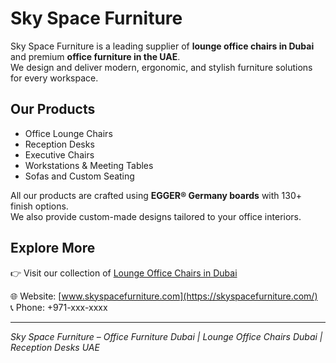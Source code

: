 
# Sky Space Furniture

Sky Space Furniture is a leading supplier of **lounge office chairs in Dubai** and premium **office furniture in the UAE**.  
We design and deliver modern, ergonomic, and stylish furniture solutions for every workspace.

## Our Products
- Office Lounge Chairs  
- Reception Desks  
- Executive Chairs  
- Workstations & Meeting Tables  
- Sofas and Custom Seating  

All our products are crafted using **EGGER® Germany boards** with 130+ finish options.  
We also provide custom-made designs tailored to your office interiors.

## Explore More
👉 Visit our collection of [Lounge Office Chairs in Dubai](https://skyspacefurniture.com/cat/office-furniture/lounge)  

🌐 Website: [www.skyspacefurniture.com](https://skyspacefurniture.com/)  
📞 Phone: +971-xxx-xxxx  

---

*Sky Space Furniture – Office Furniture Dubai | Lounge Office Chairs Dubai | Reception Desks UAE*

